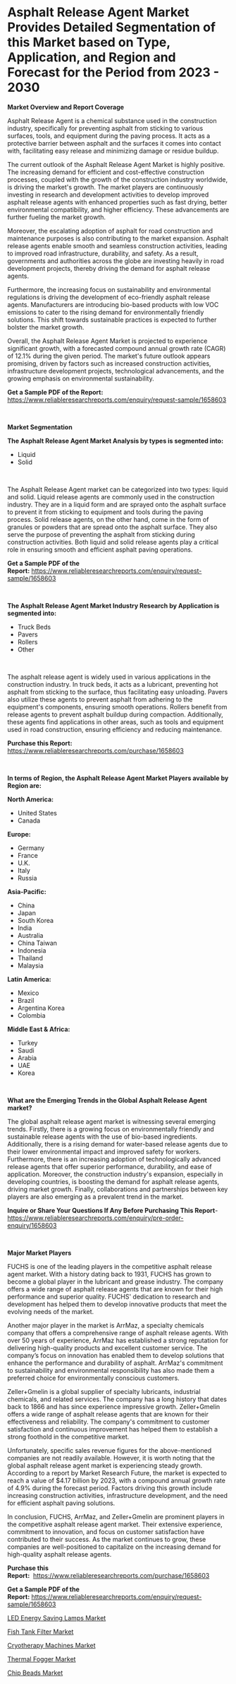 <p><h1>Asphalt Release Agent Market Provides Detailed Segmentation of this Market based on Type, Application, and Region and Forecast for the Period from 2023 - 2030</h1></p><p><strong>Market Overview and Report Coverage</strong></p>
<p><p>Asphalt Release Agent is a chemical substance used in the construction industry, specifically for preventing asphalt from sticking to various surfaces, tools, and equipment during the paving process. It acts as a protective barrier between asphalt and the surfaces it comes into contact with, facilitating easy release and minimizing damage or residue buildup.</p><p>The current outlook of the Asphalt Release Agent Market is highly positive. The increasing demand for efficient and cost-effective construction processes, coupled with the growth of the construction industry worldwide, is driving the market's growth. The market players are continuously investing in research and development activities to develop improved asphalt release agents with enhanced properties such as fast drying, better environmental compatibility, and higher efficiency. These advancements are further fueling the market growth.</p><p>Moreover, the escalating adoption of asphalt for road construction and maintenance purposes is also contributing to the market expansion. Asphalt release agents enable smooth and seamless construction activities, leading to improved road infrastructure, durability, and safety. As a result, governments and authorities across the globe are investing heavily in road development projects, thereby driving the demand for asphalt release agents.</p><p>Furthermore, the increasing focus on sustainability and environmental regulations is driving the development of eco-friendly asphalt release agents. Manufacturers are introducing bio-based products with low VOC emissions to cater to the rising demand for environmentally friendly solutions. This shift towards sustainable practices is expected to further bolster the market growth.</p><p>Overall, the Asphalt Release Agent Market is projected to experience significant growth, with a forecasted compound annual growth rate (CAGR) of 12.1% during the given period. The market's future outlook appears promising, driven by factors such as increased construction activities, infrastructure development projects, technological advancements, and the growing emphasis on environmental sustainability.</p></p>
<p><strong>Get a Sample PDF of the Report:</strong> <a href="https://www.reliableresearchreports.com/enquiry/request-sample/1658603">https://www.reliableresearchreports.com/enquiry/request-sample/1658603</a></p>
<p>&nbsp;</p>
<p><strong>Market Segmentation</strong></p>
<p><strong>The Asphalt Release Agent Market Analysis by types is segmented into:</strong></p>
<p><ul><li>Liquid</li><li>Solid</li></ul></p>
<p>&nbsp;</p>
<p><p>The Asphalt Release Agent market can be categorized into two types: liquid and solid. Liquid release agents are commonly used in the construction industry. They are in a liquid form and are sprayed onto the asphalt surface to prevent it from sticking to equipment and tools during the paving process. Solid release agents, on the other hand, come in the form of granules or powders that are spread onto the asphalt surface. They also serve the purpose of preventing the asphalt from sticking during construction activities. Both liquid and solid release agents play a critical role in ensuring smooth and efficient asphalt paving operations.</p></p>
<p><strong>Get a Sample PDF of the Report:</strong>&nbsp;<a href="https://www.reliableresearchreports.com/enquiry/request-sample/1658603">https://www.reliableresearchreports.com/enquiry/request-sample/1658603</a></p>
<p>&nbsp;</p>
<p><strong>The Asphalt Release Agent Market Industry Research by Application is segmented into:</strong></p>
<p><ul><li>Truck Beds</li><li>Pavers</li><li>Rollers</li><li>Other</li></ul></p>
<p>&nbsp;</p>
<p><p>The asphalt release agent is widely used in various applications in the construction industry. In truck beds, it acts as a lubricant, preventing hot asphalt from sticking to the surface, thus facilitating easy unloading. Pavers also utilize these agents to prevent asphalt from adhering to the equipment's components, ensuring smooth operations. Rollers benefit from release agents to prevent asphalt buildup during compaction. Additionally, these agents find applications in other areas, such as tools and equipment used in road construction, ensuring efficiency and reducing maintenance.</p></p>
<p><strong>Purchase this Report:</strong>&nbsp; <a href="https://www.reliableresearchreports.com/purchase/1658603">https://www.reliableresearchreports.com/purchase/1658603</a></p>
<p>&nbsp;</p>
<p><strong>In terms of Region, the Asphalt Release Agent Market Players available by Region are:</strong></p>
<p>
    <p> <strong> North America: </strong>
        <ul>
            <li>United States</li>
            <li>Canada</li>
        </ul>
        </p> 
    <p> <strong> Europe: </strong>
        <ul>
            <li>Germany</li>
            <li>France</li>
            <li>U.K.</li>
            <li>Italy</li>
            <li>Russia</li>
        </ul>
        </p> 
    <p> <strong> Asia-Pacific: </strong>
        <ul>
            <li>China</li>
            <li>Japan</li>
            <li>South Korea</li>
            <li>India</li>
            <li>Australia</li>
            <li>China Taiwan</li>
            <li>Indonesia</li>
            <li>Thailand</li>
            <li>Malaysia</li>
        </ul>
        </p> 
    <p> <strong> Latin America: </strong>
        <ul>
            <li>Mexico</li>
            <li>Brazil</li>
            <li>Argentina Korea</li>
            <li>Colombia</li>
        </ul>
        </p> 
    <p> <strong> Middle East & Africa: </strong>
        <ul>
            <li>Turkey</li>
            <li>Saudi</li>
            <li>Arabia</li>
            <li>UAE</li>
            <li>Korea</li>
        </ul>
    </p>
    </p>
<p>&nbsp;</p>
<p><strong>What are the Emerging Trends in the Global Asphalt Release Agent market?</strong></p>
<p><p>The global asphalt release agent market is witnessing several emerging trends. Firstly, there is a growing focus on environmentally friendly and sustainable release agents with the use of bio-based ingredients. Additionally, there is a rising demand for water-based release agents due to their lower environmental impact and improved safety for workers. Furthermore, there is an increasing adoption of technologically advanced release agents that offer superior performance, durability, and ease of application. Moreover, the construction industry's expansion, especially in developing countries, is boosting the demand for asphalt release agents, driving market growth. Finally, collaborations and partnerships between key players are also emerging as a prevalent trend in the market.</p></p>
<p><strong>Inquire or Share Your Questions If Any Before Purchasing This Report</strong>- <a href="https://www.reliableresearchreports.com/enquiry/pre-order-enquiry/1658603">https://www.reliableresearchreports.com/enquiry/pre-order-enquiry/1658603</a></p>
<p>&nbsp;</p>
<p><strong>Major Market Players</strong></p>
<p><p>FUCHS is one of the leading players in the competitive asphalt release agent market. With a history dating back to 1931, FUCHS has grown to become a global player in the lubricant and grease industry. The company offers a wide range of asphalt release agents that are known for their high performance and superior quality. FUCHS' dedication to research and development has helped them to develop innovative products that meet the evolving needs of the market. </p><p>Another major player in the market is ArrMaz, a specialty chemicals company that offers a comprehensive range of asphalt release agents. With over 50 years of experience, ArrMaz has established a strong reputation for delivering high-quality products and excellent customer service. The company’s focus on innovation has enabled them to develop solutions that enhance the performance and durability of asphalt. ArrMaz's commitment to sustainability and environmental responsibility has also made them a preferred choice for environmentally conscious customers.</p><p>Zeller+Gmelin is a global supplier of specialty lubricants, industrial chemicals, and related services. The company has a long history that dates back to 1866 and has since experience impressive growth. Zeller+Gmelin offers a wide range of asphalt release agents that are known for their effectiveness and reliability. The company's commitment to customer satisfaction and continuous improvement has helped them to establish a strong foothold in the competitive market.</p><p>Unfortunately, specific sales revenue figures for the above-mentioned companies are not readily available. However, it is worth noting that the global asphalt release agent market is experiencing steady growth. According to a report by Market Research Future, the market is expected to reach a value of $4.17 billion by 2023, with a compound annual growth rate of 4.9% during the forecast period. Factors driving this growth include increasing construction activities, infrastructure development, and the need for efficient asphalt paving solutions.</p><p>In conclusion, FUCHS, ArrMaz, and Zeller+Gmelin are prominent players in the competitive asphalt release agent market. Their extensive experience, commitment to innovation, and focus on customer satisfaction have contributed to their success. As the market continues to grow, these companies are well-positioned to capitalize on the increasing demand for high-quality asphalt release agents.</p></p>
<p><strong>Purchase this Report:</strong>&nbsp;&nbsp;<a href="https://www.reliableresearchreports.com/purchase/1658603">https://www.reliableresearchreports.com/purchase/1658603</a></p>
<p></p>
<p><strong>Get a Sample PDF of the Report:</strong>&nbsp;<a href="https://www.reliableresearchreports.com/enquiry/request-sample/1658603">https://www.reliableresearchreports.com/enquiry/request-sample/1658603</a></p>
<p><p><a href="https://medium.com/@jettiejohns/led-energy-saving-lamps-market-insights-into-market-cagr-market-trends-and-growth-strategies-6c7203cfde9e">LED Energy Saving Lamps Market</a></p><p><a href="https://medium.com/@peatebilly85475/fish-tank-filter-market-furnishes-information-on-market-share-market-trends-and-market-growth-f9ae60d83f78">Fish Tank Filter Market</a></p><p><a href="https://medium.com/@pillingbary7584/cryotherapy-machines-market-analysis-its-cagr-market-segmentation-and-global-industry-overview-1f881889e7d9">Cryotherapy Machines Market</a></p><p><a href="https://medium.com/@keygreen5469/analyzing-thermal-fogger-market-global-industry-perspective-and-forecast-2023-to-2030-2fe95ebc9193">Thermal Fogger Market</a></p><p><a href="https://medium.com/@danesanford_55006/chip-beads-market-share-evolution-and-market-growth-trends-2023-2030-4c4a198a4fcc">Chip Beads Market</a></p></p>